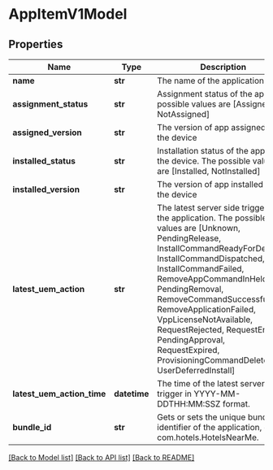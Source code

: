 # AppItemV1Model

## Properties
Name | Type | Description | Notes
------------ | ------------- | ------------- | -------------
**name** | **str** | The name of the application | [optional] 
**assignment_status** | **str** | Assignment status of the app. The possible values are [Assigned, NotAssigned] | [optional] 
**assigned_version** | **str** | The version of app assigned to the device | [optional] 
**installed_status** | **str** | Installation status of the app on the device. The possible values are [Installed, NotInstalled] | [optional] 
**installed_version** | **str** | The version of app installed on the device | [optional] 
**latest_uem_action** | **str** | The latest server side trigger for the application. The possible values are [Unknown, PendingRelease, InstallCommandReadyForDevice, InstallCommandDispatched, InstallCommandFailed, RemoveAppCommandInHeldState, PendingRemoval, RemoveCommandSuccessful, RemoveApplicationFailed, VppLicenseNotAvailable, RequestRejected, RequestError, PendingApproval, RequestExpired, ProvisioningCommandDeleted, UserDeferredInstall] | [optional] 
**latest_uem_action_time** | **datetime** | The time of the latest server side trigger in YYYY-MM-DDTHH:MM:SSZ format. | [optional] 
**bundle_id** | **str** | Gets or sets the unique bundle identifier of the application, e.g. com.hotels.HotelsNearMe. | [optional] 

[[Back to Model list]](../README.md#documentation-for-models) [[Back to API list]](../README.md#documentation-for-api-endpoints) [[Back to README]](../README.md)


